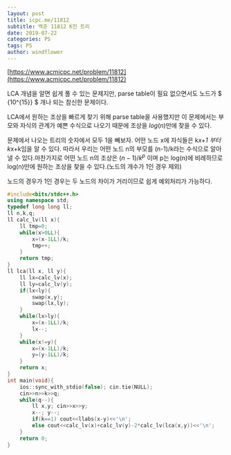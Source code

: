 ```yaml
---
layout: post
title: icpc.me/11812
subtitle: 백준 11812 K진 트리
date: 2019-07-22
categories: PS
tags: PS
author: windflower
---
```


[https://www.acmicpc.net/problem/11812](https://www.acmicpc.net/problem/11812)

LCA 개념을 알면 쉽게 풀 수 있는 문제지만, parse table이 필요 없으면서도 노드가 $ {10^{15}} $ 개나 되는 참신한 문제이다.

LCA에서 원하는 조상을 빠르게 찾기 위해 parse table을 사용했지만 이 문제에서는 부모와 자식의 관계가 예쁜 수식으로 나오기 때문에 조상을 $log(n)$만에 찾을 수 있다.

문제에서 나오는 트리의 숫자에서 모두 1을 빼보자. 어떤 노드 x에 자식들은 k*x+1 부터 k*x+k임을 알 수 있다. 따라서 우리는 어떤 노드 n의 부모를 (n-1)/k라는 수식으로 알아낼 수 있다.마찬가지로 어떤 노드 n의 조상은 
$(n-1)/k^p$ 이며 p는 log(n)에 비례하므로 log(n)만에 원하는 조상을 찾을 수 있다.(노드의 개수가 1인 경우 제외)

노드의 경우가 1인 경우는 두 노드의 차이가 거리이므로 쉽게 예외처리가 가능하다.

```cpp
#include<bits/stdc++.h>
using namespace std;
typedef long long ll;
ll n,k,q;
ll calc_lv(ll x){
	ll tmp=0;
	while(x>0LL){
		x=(x-1LL)/k;
		tmp++;
	}
	return tmp;
}
ll lca(ll x, ll y){
	ll lx=calc_lv(x);
	ll ly=calc_lv(y);
	if(lx<ly){
		swap(x,y);
		swap(lx,ly);
	}
	while(lx>ly){
		x=(x-1LL)/k;
		lx--;
	}
	while(x!=y){
		x=(x-1LL)/k;
		y=(y-1LL)/k;
	}
	return x;
}
int main(void){
	ios::sync_with_stdio(false); cin.tie(NULL);
	cin>>n>>k>>q;
	while(q--){
		ll x,y; cin>>x>>y;
		x--; y--;
		if(k==1) cout<<llabs(x-y)<<'\n';
		else cout<<calc_lv(x)+calc_lv(y)-2*calc_lv(lca(x,y))<<'\n';
	}
	return 0;
}
```
